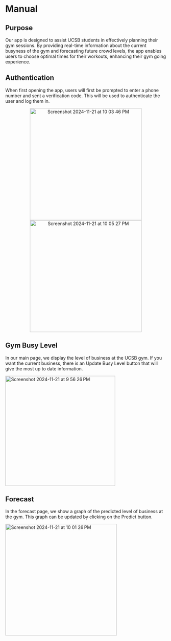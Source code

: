 # Manual

## Purpose
Our app is designed to assist UCSB students in effectively planning their gym sessions. By providing real-time information about the current busyness of the gym and forecasting future crowd levels, the app enables users to choose optimal times for their workouts, enhancing their gym going experience.

## Authentication
When first opening the app, users will first be prompted to enter a phone number and sent a verification code. This will be used to authenticate the user and log them in.
<p align="center">
  <img width="350" alt="Screenshot 2024-11-21 at 10 03 46 PM" src="https://github.com/user-attachments/assets/7a7b00bf-708b-4710-9a69-4b45cc5acb04">
  <img width="350" alt="Screenshot 2024-11-21 at 10 05 27 PM" src="https://github.com/user-attachments/assets/cdd69cc6-f697-4034-b8a7-15675c528c7e">
</p>

## Gym Busy Level
In our main page, we display the level of business at the UCSB gym. If you want the current business, there is an Update Busy Level button that will give the most up to date information.

<img width="344" alt="Screenshot 2024-11-21 at 9 56 26 PM" src="https://github.com/user-attachments/assets/3374b782-39e3-447f-9583-d37117a4b4a5">

## Forecast
In the forecast page, we show a graph of the predicted level of business at the gym. This graph can be updated by clicking on the Predict button.

<img width="349" alt="Screenshot 2024-11-21 at 10 01 26 PM" src="https://github.com/user-attachments/assets/c44e96d2-d21f-4cc5-ba0a-a32ea14cb408">
